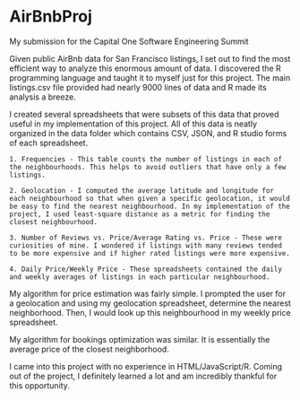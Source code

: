 # AirBnbProj 

My submission for the Capital One Software Engineering Summit

Given public AirBnb data for San Francisco listings, I set out to find the most efficient way to analyze this enormous amount of data. I discovered the R programming language and taught it to myself just for this project. The main listings.csv file provided had nearly 9000 lines of data and R made its analysis a breeze.

I created several spreadsheets that were subsets of this data that proved useful in my implementation of this project. All of this data is neatly organized in the data folder which contains CSV, JSON, and R studio forms of each spreadsheet.

	1. Frequencies - This table counts the number of listings in each of the neighbourhoods. This helps to avoid outliers that have only a few listings.

	2. Geolocation - I computed the average latitude and longitude for each neighbourhood so that when given a specific geolocation, it would be easy to find the nearest neighbourhood. In my implementation of the project, I used least-square distance as a metric for finding the closest neighbourhood.

	3. Number of Reviews vs. Price/Average Rating vs. Price - These were curiosities of mine. I wondered if listings with many reviews tended to be more expensive and if higher rated listings were more expensive.

	4. Daily Price/Weekly Price - These spreadsheets contained the daily and weekly averages of listings in each particular neighbourhood.

My algorithm for price estimation was fairly simple. I prompted the user for a geolocation and using my geolocation spreadsheet, determine the nearest neighborhood. Then, I would look up this neighbourhood in my weekly price spreadsheet.

My algorithm for bookings optimization was similar. It is essentially the average price of the closest neighborhood.

I came into this project with no experience in HTML/JavaScript/R. Coming out of the project, I definitely learned a lot and am incredibly thankful for this opportunity.